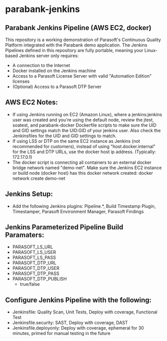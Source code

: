 # parabank-jenkins
## Parabank Jenkins Pipeline (AWS EC2, docker)
This repository is a working demonstration of Parasoft's Continuous Quality Platform integrated with the Parabank demo application.  The Jenkins Pipelines defined in this repository are fully portable, meaning your Linux-based Jenkins server only requires:
- A connection to the Internet
- Docker installed on the Jenkins machine
- Access to a Parasoft License Server with valid "Automation Edition" licenses
- (Optional) Access to a Parasoft DTP Server

## AWS EC2 Notes:
- If using Jenkins running on EC2 (Amazon Linux), where a jenkins:jenkins user was created and you're using the default node, review the jtest, soatest, and parabank-docker Dockerfile scripts to make sure the UID and GID settings match the UID:GID of your jenkins user.  Also check the Jenkinsfiles for the UID and GID settings to match.
- If using LSS or DTP on the same EC2 instance as Jenkins (not recommended for customers), instead of using "host.docker.internal" for the LSS and DTP URLs, use the docker host ip address.  (Typically: 172.17.0.1)
- The docker script is connecting all containers to an external docker bridge network named "demo-net".  Make sure the Jenkins EC2 instance or build node (docker host) has this docker network created: docker network create demo-net

## Jenkins Setup:
- Add the following Jenkins plugins: Pipeline.*, Build Timestamp Plugin, Timestamper, Parasoft Environment Manager, Parasoft Findings

## Jenkins Parameterized Pipeline Build Paramaters:
- PARASOFT_LS_URL
- PARASOFT_LS_USER
- PARASOFT_LS_PASS
- PARASOFT_DTP_URL
- PARASOFT_DTP_USER
- PARASOFT_DTP_PASS
- PARASOFT_DTP_PUBLISH
    - true/false

## Configure Jenkins Pipeline with the following:
- Jenkinsfile: Quality Scan, Unit Tests, Deploy with coverage, Functional Test
- Jenkinsfile.security: SAST, Deploy with coverage, DAST
- Jenkinsfile.deployonly: Deploy with coverage, ephemeral for 30 minutes, primed for manual testing in the future
